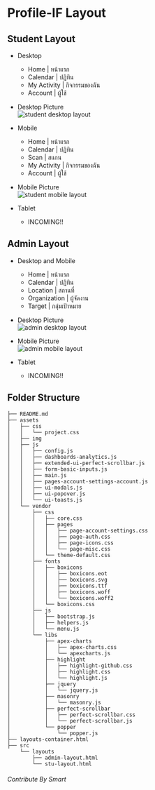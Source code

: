 # Profile-IF Layout

## Student Layout
- Desktop
  - Home | หน้าแรก
  - Calendar | ปฏิทิน
  - My Activity | กิจกรรมของฉัน
  - Account | ผู้ใช้
- Desktop Picture <br>
![student desktop layout](https://raw.githubusercontent.com/LordEaster/Profile-IF/main/assets/img/layouts/student/MacBook-Pro.jpeg)

- Mobile
  - Home | หน้าแรก
  - Calendar | ปฏิทิน
  - Scan | สแกน
  - My Activity | กิจกรรมของฉัน
  - Account | ผู้ใช้
- Mobile Picture <br>
![student mobile layout](https://raw.githubusercontent.com/LordEaster/Profile-IF/main/assets/img/layouts/student/iPhone-12-Pro.jpeg)

- Tablet
  - INCOMING!!


## Admin Layout
- Desktop and Mobile
  - Home | หน้าแรก
  - Calendar | ปฏิทิน
  - Location | สถานที่
  - Organization | ผู้จัดงาน
  - Target | กลุ่มเป้าหมาย
- Desktop Picture <br>
![admin desktop layout](https://raw.githubusercontent.com/LordEaster/Profile-IF/main/assets/img/layouts/admin/MacBook-Pro.jpeg)
- Mobile Picture <br>
![admin mobile layout](https://raw.githubusercontent.com/LordEaster/Profile-IF/main/assets/img/layouts/admin/iPhone-12-Pro.jpeg)

- Tablet
  - INCOMING!!

## Folder Structure
```
├── README.md
├── assets
│   ├── css
│   │   └── project.css
│   ├── img
│   ├── js
│   │   ├── config.js
│   │   ├── dashboards-analytics.js
│   │   ├── extended-ui-perfect-scrollbar.js
│   │   ├── form-basic-inputs.js
│   │   ├── main.js
│   │   ├── pages-account-settings-account.js
│   │   ├── ui-modals.js
│   │   ├── ui-popover.js
│   │   └── ui-toasts.js
│   └── vendor
│       ├── css
│       │   ├── core.css
│       │   ├── pages
│       │   │   ├── page-account-settings.css
│       │   │   ├── page-auth.css
│       │   │   ├── page-icons.css
│       │   │   └── page-misc.css
│       │   └── theme-default.css
│       ├── fonts
│       │   ├── boxicons
│       │   │   ├── boxicons.eot
│       │   │   ├── boxicons.svg
│       │   │   ├── boxicons.ttf
│       │   │   ├── boxicons.woff
│       │   │   └── boxicons.woff2
│       │   └── boxicons.css
│       ├── js
│       │   ├── bootstrap.js
│       │   ├── helpers.js
│       │   └── menu.js
│       └── libs
│           ├── apex-charts
│           │   ├── apex-charts.css
│           │   └── apexcharts.js
│           ├── highlight
│           │   ├── highlight-github.css
│           │   ├── highlight.css
│           │   └── highlight.js
│           ├── jquery
│           │   └── jquery.js
│           ├── masonry
│           │   └── masonry.js
│           ├── perfect-scrollbar
│           │   ├── perfect-scrollbar.css
│           │   └── perfect-scrollbar.js
│           └── popper
│               └── popper.js
├── layouts-container.html
├── src
    └── layouts
        ├── admin-layout.html
        └── stu-layout.html
```

###### Contribute By Smart
